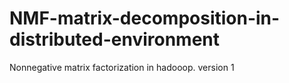 # NMF-matrix-decomposition-in-distributed-environment

Nonnegative matrix factorization in hadooop. version 1
